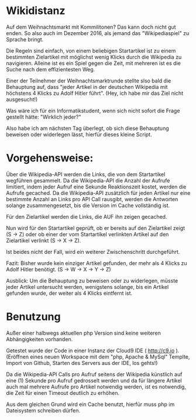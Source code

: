 # Wikidistanz

Auf dem Weihnachtsmarkt mit Kommilitonen?
Das kann doch nicht gut enden.
So also auch im Dezember 2016, als jemand das "Wikipediaspiel" zu Sprache bringt.

Die Regeln sind einfach, von einem beliebigen Startartikel ist zu einem bestimmten Zielartikel mit möglichst wenig Klicks durch die Wikipedia zu navigieren.
Alleine ist es ein Spiel gegen die Zeit, mit mehreren ist es die Suche nach dem effizientesten Weg.

Einer der Teilnehmer der Weihnachtsmarktrunde stellte slso bald die Behauptung auf, dass "jeder Artikel in der deutschen Wikipedia mit höchstens 4 Klicks zu Adolf Hitler führt".
(Hey, ich habe mir das Ziel nicht ausgesucht!)

Was wäre ich für ein Informatikstudent, wenn sich nicht sofort die Frage gestellt hätte:
"Wirklich jeder?"

Also habe ich am nächsten Tag überlegt, ob sich diese Behauptung beweisen oder widerlegen lässt, hierfür dieses kleine Script.

# Vorgehensweise:
Über die Wikipedia-API werden die Links, die von dem Startartikel wegführen gesammelt.
Da die Wikipedia-API die Anzahl der Aufrufe limitiert, indem jeder Aufruf eine Sekunde Reaktionszeit kostet, werden die Aufrufe gecached.
Da die Wikipedia-API zusätzlich für jeden Artikel nur eine bestimmte Anzahl an Links pro API Call rausgibt, werden die Antworten solange zusammengesetzt, bis die Version im Cache vollständig ist.

Für den Zielartikel werden die Links, die AUF ihn zeigen gecached.

Nun wird für den Startartikel geprüft, ob er bereits auf den Zielartikel zeigt (S -> Z)
oder ob einer der vom Startartikel verlinkten Artikel auf den Zielartikel verlinkt (S -> X -> Z).

Ist beides nicht der Fall, wird ein weiterer Zwischenschritt durchgeführt.


Fazit:
Bisher wurde kein einziger Artikel gefunden, der mehr als 4 Klicks zu Adolf Hitler benötigt.
(S -> W -> X -> Y -> Z)


Ausblick:
Um die Behauptung zu beweisen oder zu widerlegen, müsste jeder Artikel untersucht werden, wenigstens solange, bis ein Artikel gefunden wurde, der weiter als 4 Klicks eintfernt ist.

# Benutzung
Außer einer halbwegs aktuellen php Version sind keine weiteren Abhängigkeiten vorhanden.

Getestet wurde der Code in einer Instanz der Cloud9 IDE ( http://c9.io ).
(Eröffnen eines neuen Workspace mit dem "php, Apache & MySql" Templte, Import von Github, Starten des Servers aus der IDE, los gehts!)

Da die Wikipedia-API Calls pro Aufruf seitens der Wikipedia künstlich auf eine (1) Sekunde pro Aufruf gedrosselt werden und da für längere Artikel auch mal mehrere Aufrufe pro Artikel notwendig werden, ist es notwendig, die Zeit für einen Timeout deutlich zu erhöhen.

Aus dem gleichen Grund wird ein Cache benutzt, hierfür muss php im Dateisystem schreiben dürfen.
